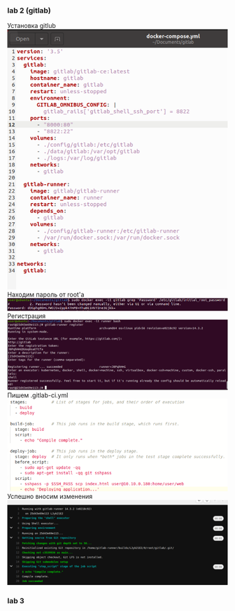 ### lab 2 (gitlab)
Установка gitlub
![](1.PNG)
Находим пароль от root'а
![](2.PNG)
Регистрация
![](3.PNG)
Пишем .gitlab-ci.yml
![](4.PNG)
Успешно вносим изменения
![](5.PNG)

### lab 3

